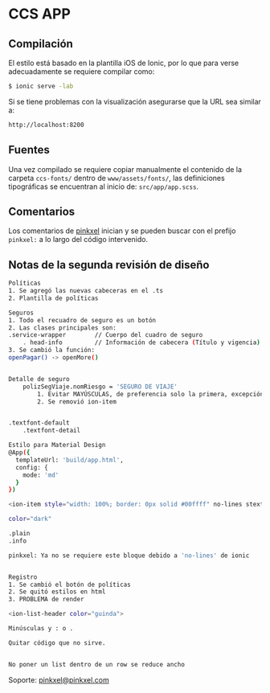 ﻿# CCS APP
## Compilación
El estilo está basado en la plantilla iOS de Ionic, por lo que para verse adecuadamente se requiere compilar como:
```sh
$ ionic serve -lab
```
Si se tiene problemas con la visualización asegurarse que la URL sea similar a:
```sh
http://localhost:8200
```
## Fuentes
Una vez compilado se requiere copiar manualmente el contenido de la carpeta `ccs-fonts/` dentro de `www/assets/fonts/`, las definiciones tipográficas se encuentran al inicio de: `src/app/app.scss`.
## Comentarios
Los comentarios de [pinkxel](http://pinkxel.com/) inician y se pueden buscar con el prefijo `pinkxel:` a lo largo del código intervenido.
## Notas de la segunda revisión de diseño
```sh
Políticas
1. Se agregó las nuevas cabeceras en el .ts
2. Plantilla de políticas

Seguros
1. Todo el recuadro de seguro es un botón
2. Las clases principales son:
.service-wrapper		// Cuerpo del cuadro de seguro
	. head-info			// Información de cabecera (Título y vigencia)
3. Se cambió la función:
openPagar() -> openMore()


Detalle de seguro
	polizSegViaje.nomRiesgo = 'SEGURO DE VIAJE'
		1. Evitar MAYÚSCULAS, de preferencia solo la primera, excepción de siglas por ejemplo: EPS o SCTR Pensiones, evitar: S.C.T.R (puntos)
		2. Se removió ion-item


.textfont-default
	.textfont-detail

Estilo para Material Design
@App({
  templateUrl: 'build/app.html',
  config: {
    mode: 'md'
  }
})

<ion-item style="width: 100%; border: 0px solid #00ffff" no-lines stext-wrap>

color="dark"

.plain
.info

pinkxel: Ya no se requiere este bloque debido a 'no-lines' de ionic


Registro
1. Se cambió el botón de políticas
2. Se quitó estilos en html
3. PROBLEMA de render

<ion-list-header color="guinda">

Minúsculas y : o .

Quitar código que no sirve.


No poner un list dentro de un row se reduce ancho
```

Soporte: <pinkxel@pinkxel.com>
